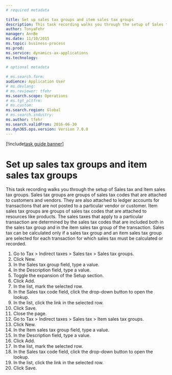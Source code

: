 ```yaml
--- 
# required metadata 
 
title: Set up sales tax groups and item sales tax groups
description: This task recording walks you through the setup of Sales tax and Item sales tax groups. 
author: TonyaFehr 
manager: AnnBe 
ms.date: 11/10/2015
ms.topic: business-process 
ms.prod:  
ms.service: dynamics-ax-applications 
ms.technology:  
 
# optional metadata 
 
# ms.search.form:   
audience: Application User 
# ms.devlang:  
# ms.reviewer: tfehr 
ms.search.scope: Operations 
# ms.tgt_pltfrm:  
# ms.custom:  
ms.search.region: Global
# ms.search.industry: 
ms.author: tfehr 
ms.search.validFrom: 2016-06-30 
ms.dyn365.ops.version: Version 7.0.0 
---
```


[!include[task guide banner](../../includes/task-guide-banner.md)]

# Set up sales tax groups and item sales tax groups

This task recording walks you through the setup of Sales tax and Item sales tax groups. Sales tax groups are groups of sales tax codes that are attached to customers and vendors. They are also attached to ledger accounts for transactions that are not posted to a particular vendor or customer.  Item sales tax groups are groups of sales tax codes that are attached to resources like products.  The sales taxes that apply to a particular transaction are determined by the sales tax codes that are included both in the sales tax group and in the item sales tax group of the transaction.  Sales tax can be calculated only if a sales tax group and an item sales tax group are selected for each transaction for which sales tax must be calculated or recorded.  

1. Go to Tax > Indirect taxes > Sales tax > Sales tax groups.
2. Click New.
3. In the Sales tax group field, type a value.
4. In the Description field, type a value.
5. Toggle the expansion of the Setup section.
6. Click Add.
7. In the list, mark the selected row.
8. In the Sales tax code field, click the drop-down button to open the lookup.
9. In the list, click the link in the selected row.
10. Click Save.
11. Close the page.
12. Go to Tax > Indirect taxes > Sales tax > Item sales tax groups.
13. Click New.
14. In the Item sales tax group field, type a value.
15. In the Description field, type a value.
16. Click Add.
17. In the list, mark the selected row.
18. In the Sales tax code field, click the drop-down button to open the lookup.
19. In the list, click the link in the selected row.
20. Click Save.

